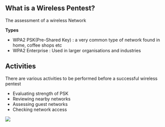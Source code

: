 ## **What is a Wireless Pentest?**

The assessment of a wireless Network

**Types**
- WPA2 PSK(Pre-Shared Key) : a very common type of network found in home, coffee shops etc
- WPA2 Enterprise : Used in larger organisations and industries



## **Activities**

There are various activities to be performed before a successful wireless pentest

- Evaluating strength of PSK
- Reviewing nearby networks
- Assessing guest networks
- Checking network access




![](https://i.imgur.com/uvnr2xD.png)


